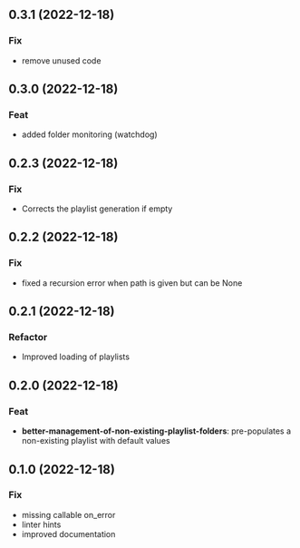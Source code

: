 ## 0.3.1 (2022-12-18)

### Fix

- remove unused code

## 0.3.0 (2022-12-18)

### Feat

- added folder monitoring (watchdog)

## 0.2.3 (2022-12-18)

### Fix

- Corrects the playlist generation if empty

## 0.2.2 (2022-12-18)

### Fix

- fixed a recursion error when path is given but can be None

## 0.2.1 (2022-12-18)

### Refactor

- Improved loading of playlists

## 0.2.0 (2022-12-18)

### Feat

- **better-management-of-non-existing-playlist-folders**: pre-populates a non-existing playlist with default values

## 0.1.0 (2022-12-18)

### Fix

- missing callable on_error
- linter hints
- improved documentation
